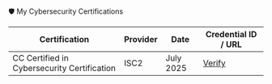 🛡️ My Cybersecurity Certifications

| Certification | Provider | Date | Credential ID / URL |
|---------------|----------|------|----------------------|
| CC Certified in Cybersecurity Certification | ISC2 | July 2025 | [Verify]([digitalcert.pdf](https://github.com/user-attachments/files/21404625/digitalcert.pdf) ) |

